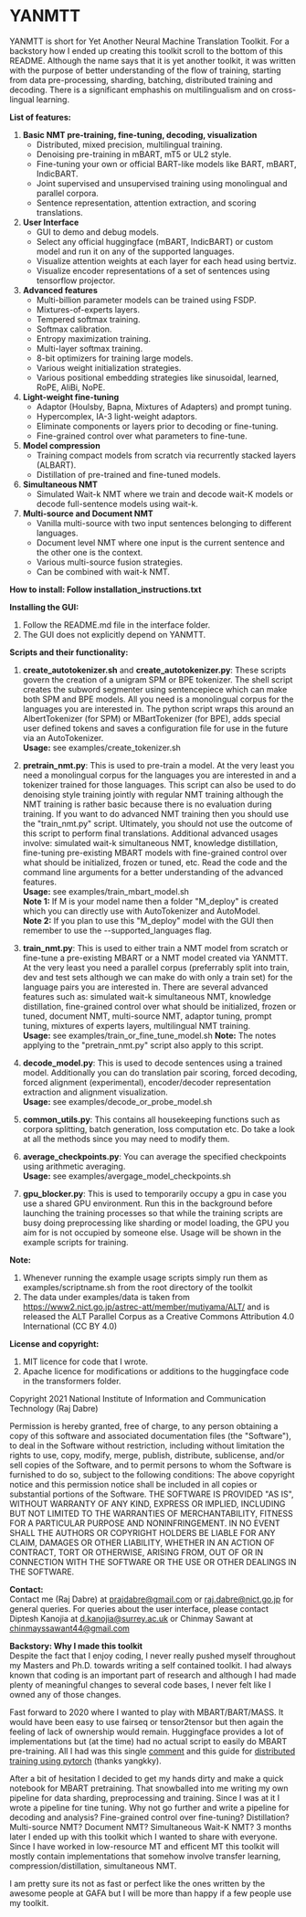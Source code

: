 # YANMTT

<!--
# Copyright 2021 National Institute of Information and Communication Technology (Raj Dabre)
# 
# Permission is hereby granted, free of charge, to any person
# obtaining a copy of this software and associated
# documentation files (the "Software"), to deal in the
# Software without restriction, including without limitation
# the rights to use, copy, modify, merge, publish, distribute,
# sublicense, and/or sell copies of the Software, and to
# permit persons to whom the Software is furnished to do so,
# subject to the following conditions:
# The above copyright notice and this permission notice shall
# be included in all copies or substantial portions of the
# Software.
# THE SOFTWARE IS PROVIDED "AS IS", WITHOUT WARRANTY OF ANY
# KIND, EXPRESS OR IMPLIED, INCLUDING BUT NOT LIMITED TO THE
# WARRANTIES OF MERCHANTABILITY, FITNESS FOR A PARTICULAR
# PURPOSE AND NONINFRINGEMENT. IN NO EVENT SHALL THE AUTHORS
# OR COPYRIGHT HOLDERS BE LIABLE FOR ANY CLAIM, DAMAGES OR
# OTHER LIABILITY, WHETHER IN AN ACTION OF CONTRACT, TORT OR
# OTHERWISE, ARISING FROM, OUT OF OR IN CONNECTION WITH THE
# SOFTWARE OR THE USE OR OTHER DEALINGS IN THE SOFTWARE.

-->
YANMTT is short for Yet Another Neural Machine Translation Toolkit. For a backstory how I ended up creating this toolkit scroll to the bottom of this README. Although the name says that it is yet another toolkit, it was written with the purpose of better understanding of the flow of training, starting from data pre-processing, sharding, batching, distributed training and decoding. There is a significant emphashis on multilingualism and on cross-lingual learning.

**List of features:**
1. **Basic NMT pre-training, fine-tuning, decoding, visualization** <br>
    * Distributed, mixed precision, multilingual training.<br> 
    * Denoising pre-training in mBART, mT5 or UL2 style.<br>
    * Fine-tuning your own or official BART-like models like BART, mBART, IndicBART.<br>
    * Joint supervised and unsupervised training using monolingual and parallel corpora.<br>
    * Sentence representation, attention extraction, and scoring translations. <br>
2. **User Interface**
    * GUI to demo and debug models.<br>
    * Select any official huggingface (mBART, IndicBART) or custom model and run it on any of the supported languages.<br>
    * Visualize attention weights at each layer for each head using bertviz.<br>
    * Visualize encoder representations of a set of sentences using tensorflow projector.<br>
3. **Advanced features**<br>
    * Multi-billion parameter models can be trained using FSDP. <br>
    * Mixtures-of-experts layers. <br>
    * Tempered softmax training. <br>
    * Softmax calibration. <br>
    * Entropy maximization training.<br>
    * Multi-layer softmax training. <br>
    * 8-bit optimizers for training large models. <br>
    * Various weight initialization strategies. <br>
    * Various positional embedding strategies like sinusoidal, learned, RoPE, AliBi, NoPE. <br>
4. **Light-weight fine-tuning** <br>
    * Adaptor (Houlsby, Bapna, Mixtures of Adapters) and prompt tuning. <br>
    * Hypercomplex, IA-3 light-weight adaptors. <br>
    * Eliminate components or layers prior to decoding or fine-tuning. <br>
    * Fine-grained control over what parameters to fine-tune. <br>
5. **Model compression** <br>
    * Training compact models from scratch via recurrently stacked layers (ALBART). <br>
    * Distillation of pre-trained and fine-tuned models. <br>
6. **Simultaneous NMT** <br>
    * Simulated Wait-k NMT where we train and decode wait-K models or decode full-sentence models using wait-k. <br>
7. **Multi-source and Document NMT** <br>
    * Vanilla multi-source with two input sentences belonging to different languages. <br>
    * Document level NMT where one input is the current sentence and the other one is the context. <br>
    * Various multi-source fusion strategies. <br>
    * Can be combined with wait-k NMT. <br>
    
**How to install: Follow installation_instructions.txt** <br>

**Installing the GUI:**
1. Follow the README.md file in the interface folder.
2. The GUI does not explicitly depend on YANMTT.

**Scripts and their functionality:**

1. **create_autotokenizer.sh** and **create_autotokenizer.py**: These scripts govern the creation of a unigram SPM or BPE tokenizer. The shell script creates the subword segmenter using sentencepiece which can make both SPM and BPE models. All you need is a monolingual corpus for the languages you are interested in. The python script wraps this around an AlbertTokenizer (for SPM) or MBartTokenizer (for BPE), adds special user defined tokens and saves a configuration file for use in the future via an AutoTokenizer. <br>
**Usage:** see examples/create_tokenizer.sh

2. **pretrain_nmt.py**: This is used to pre-train a model. At the very least you need a monolingual corpus for the languages you are interested in and a tokenizer trained for those languages. This script can also be used to do denoising style training jointly with regular NMT training although the NMT training is rather basic because there is no evaluation during training. If you want to do advanced NMT training then you should use the "train_nmt.py" script. Ultimately, you should not use the outcome of this script to perform final translations. Additional advanced usages involve: simulated wait-k simultaneous NMT, knowledge distillation, fine-tuning pre-existing MBART models with fine-grained control over what should be initialized, frozen or tuned, etc. Read the code and the command line arguments for a better understanding of the advanced features.  <br>
**Usage:** see examples/train_mbart_model.sh<br>
**Note 1:** If M is your model name then a folder "M_deploy" is created which you can directly use with AutoTokenizer and AutoModel.<br>
**Note 2:** If you plan to use this "M_deploy" model with the GUI then remember to use the --supported_languages flag.<br>

3. **train_nmt.py**: This is used to either train a NMT model from scratch or fine-tune a pre-existing MBART or a NMT model created via YANMTT. At the very least you need a parallel corpus (preferrably split into train, dev and test sets although we can make do with only a train set) for the language pairs you are interested in. There are several advanced features such as: simulated wait-k simultaneous NMT, knowledge distillation, fine-grained control over what should be initialized, frozen or tuned, document NMT, multi-source NMT, adaptor tuning, prompt tuning, mixtures of experts layers, multilingual NMT training. <br>
**Usage:** see examples/train_or_fine_tune_model.sh
**Note:** The notes applying to the "pretrain_nmt.py" script also apply to this script.

4. **decode_model.py**: This is used to decode sentences using a trained model. Additionally you can do translation pair scoring, forced decoding, forced alignment (experimental), encoder/decoder representation extraction and alignment visualization. <br>
**Usage:** see examples/decode_or_probe_model.sh

5. **common_utils.py**: This contains all housekeeping functions such as corpora splitting, batch generation, loss computation etc. Do take a look at all the methods since you may need to modify them. <br>

6. **average_checkpoints.py**: You can average the specified checkpoints using arithmetic averaging. <br>
**Usage:** see examples/avergage_model_checkpoints.sh

7. **gpu_blocker.py**: This is used to temporarily occupy a gpu in case you use a shared GPU environment. Run this in the background before launching the training processes so that while the training scripts are busy doing preprocessing like sharding or model loading, the GPU you aim for is not occupied by someone else. Usage will be shown in the example scripts for training.
 
**Note:** 
1. Whenever running the example usage scripts simply run them as examples/scriptname.sh from the root directory of the toolkit
2. The data under examples/data is taken from https://www2.nict.go.jp/astrec-att/member/mutiyama/ALT/ and is released the ALT Parallel Corpus as a Creative Commons Attribution 4.0 International (CC BY 4.0)

**License and copyright:**
1. MIT licence for code that I wrote.
2. Apache licence for modifications or additions to the huggingface code in the transformers folder. <br>

Copyright 2021 National Institute of Information and Communication Technology (Raj Dabre)  

Permission is hereby granted, free of charge, to any person obtaining a copy of this software and associated documentation files (the "Software"), to deal in the Software without restriction, including without limitation the rights to use, copy, modify, merge, publish, distribute, sublicense, and/or sell copies of the Software, and to permit persons to whom the Software is furnished to do so, subject to the following conditions: The above copyright notice and this permission notice shall be included in all copies or substantial portions of the Software. THE SOFTWARE IS PROVIDED "AS IS", WITHOUT WARRANTY OF ANY KIND, EXPRESS OR IMPLIED, INCLUDING BUT NOT LIMITED TO THE WARRANTIES OF MERCHANTABILITY, FITNESS FOR A PARTICULAR PURPOSE AND NONINFRINGEMENT. IN NO EVENT SHALL THE AUTHORS OR COPYRIGHT HOLDERS BE LIABLE FOR ANY CLAIM, DAMAGES OR OTHER LIABILITY, WHETHER IN AN ACTION OF CONTRACT, TORT OR OTHERWISE, ARISING FROM, OUT OF OR IN CONNECTION WITH THE SOFTWARE OR THE USE OR OTHER DEALINGS IN THE SOFTWARE. 

**Contact:**<br>
Contact me (Raj Dabre) at prajdabre@gmail.com or raj.dabre@nict.go.jp for general queries.
For queries about the user interface, please contact Diptesh Kanojia at d.kanojia@surrey.ac.uk or Chinmay Sawant at chinmayssawant44@gmail.com

**Backstory: Why I made this toolkit**<br>
Despite the fact that I enjoy coding, I never really pushed myself throughout my Masters and Ph.D. towards writing a self contained toolkit. I had always known that coding is an important part of research and although I had made plenty of meaningful changes to several code bases, I never felt like I owned any of those changes. 

Fast forward to 2020 where I wanted to play with MBART/BART/MASS. It would have been easy to use fairseq or tensor2tensor but then again the feeling of lack of ownership would remain. Huggingface provides a lot of implementations but (at the time) had no actual script to easily do MBART pre-training. All I had was this single <a href="https://github.com/huggingface/transformers/issues/5096#issuecomment-645860271">comment</a> and this guide for <a href="https://yangkky.github.io/2019/07/08/distributed-pytorch-tutorial.html">distributed training using pytorch</a> (thanks yangkky). 
    
After a bit of hesitation I decided to get my hands dirty and make a quick notebook for MBART pretraining. That snowballed into me writing my own pipeline for data sharding, preprocessing and training. Since I was at it I wrote a pipeline for tine tuning. Why not go further and write a pipeline for decoding and analysis? Fine-grained control over fine-tuning? Distillation? Multi-source NMT? Document NMT? Simultaneous Wait-K NMT? 3 months later I ended up with this toolkit which I wanted to share with everyone. Since I have worked in low-resource MT and efficent MT this toolkit will mostly contain implementations that somehow involve transfer learning, compression/distillation, simultaneous NMT. 
    
I am pretty sure its not as fast or perfect like the ones written by the awesome people at GAFA but I will be more than happy if a few people use my toolkit.
